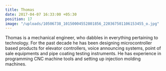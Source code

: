 ```yaml
---
title: Thomas
date: 2017-04-07 16:33:00 +05:30
position: 17
image: "/uploads/10506738_10150004552801856_220367501106153455_o.jpg"
---
```


Thomas is a mechanical engineer, who dabbles in everything pertaining to technology. For the past decade he has been designing microcontroller based products for elevator controllers, voice announcing systems, point of sale equipments and pipe coating testing instruments. He has experience in programming CNC machine tools and setting up injection molding machines.